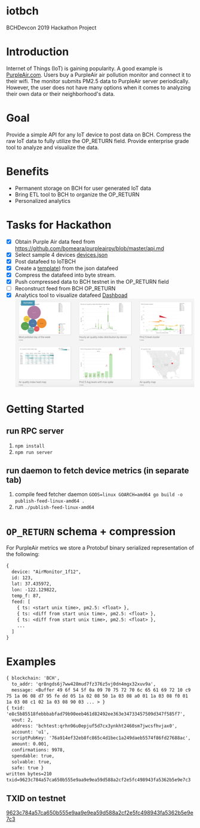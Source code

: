 iotbch
======

BCHDevcon 2019 Hackathon Project

# Introduction

Internet of Things (IoT) is gaining popularity. A good example is [PurpleAir.com](https://www.purpleair.com/map#12.58/37.43558/-122.15637). Users buy a PurpleAir air pollution monitor and connect it to their wifi. The monitor submits PM2.5 data to PurpleAir server periodically. However, the user does not have many options when it comes to analyzing their own data or their neighborhood's data.

# Goal

Provide a simple API for any IoT device to post data on BCH.
Compress the raw IoT data to fully utilize the OP_RETURN field.
Provide enterprise grade tool to analyze and visualize the data.

# Benefits
* Permanent storage on BCH for user generated IoT data
* Bring ETL tool to BCH to organize the OP_RETURN
* Personalized analytics 

# Tasks for Hackathon

- [x] Obtain Purple Air data feed from https://github.com/bomeara/purpleairpy/blob/master/api.md
- [x] Select sample 4 devices [devices.json](./devices.json)
- [x] Post datafeed to IoTBCH
- [x] Create a [template](./protobuf/metrics.proto)) from the json datafeed
- [x] Compress the datafeed into byte stream.
- [x] Push compressed data to BCH testnet in the OP_RETURN field
- [ ] Reconstruct feed from BCH OP_RETURN
- [x] Analytics tool to visualize datafeed [Dashboad](https://public.tableau.com/profile/michael5102#!/)
![Dashboard](./dashboard.png)

# Getting Started

## run RPC server

1. `npm install`
2. `npm run server`

## run daemon to fetch device metrics (in separate tab)

1. compile feed fetcher daemon `GOOS=linux GOARCH=amd64 go build -o publish-feed-linux-amd64 .`
2. run `./publish-feed-linux-amd64`


# `OP_RETURN` schema + compression

For PurpleAir metrics we store a Protobuf binary serialized representation of
the following:

```
{
  device: "AirMonitor_1f12",
  id: 123,
  lat: 37.435972,
  lon: -122.129822,
  temp_f: 87,
  feed: [
    { ts: <start unix time>, pm2.5: <float> },
    { ts: <diff from start unix time>, pm2.5: <float> },
    { ts: <diff from start unix time>, pm2.5: <float> },
    ...
  ]
}
```

# Examples

```
{ blockchain: 'BCH',
  to_addr: 'qr8ngds6j7ww428mud7fz376z5vj0dn4mgx32xuv9a',
  message: <Buffer 49 6f 54 5f 0a 09 70 75 72 70 6c 65 61 69 72 10 c9 75 1a 06 08 d7 95 fe dd 05 1a 02 08 50 1a 03 08 a0 01 1a 03 08 f0 01 1a 03 08 c1 02 1a 03 08 90 03 ... > }
{ txid: 'e8c5b85518febbbabfad79b90eeb461d82492ee363e34733457509d347f585f7',
  vout: 2,
  address: 'bchtest:qrhn96u0epjuf5d7cx3ynkht2460sm7jwcsfhvjax0',
  account: 'u1',
  scriptPubKey: '76a914ef32eb8fc865c4d1bec1a249daeb5574f86fd27688ac',
  amount: 0.001,
  confirmations: 9978,
  spendable: true,
  solvable: true,
  safe: true }
written bytes=210 txid=9623c784a57ca650b555e9aa9e9ea59d588a2cf2e5fc498943fa5362b5e9e7c3
```


## TXID on testnet

[9623c784a57ca650b555e9aa9e9ea59d588a2cf2e5fc498943fa5362b5e9e7c3](https://www.blocktrail.com/tBCC/tx/9623c784a57ca650b555e9aa9e9ea59d588a2cf2e5fc498943fa5362b5e9e7c3)
